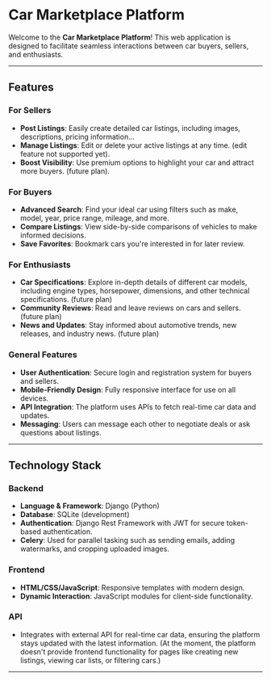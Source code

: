 # Car Marketplace Platform

Welcome to the **Car Marketplace Platform**! This web application is designed to facilitate seamless interactions between car buyers, sellers, and enthusiasts.

---

## Features

### For Sellers
- **Post Listings**: Easily create detailed car listings, including images, descriptions, pricing information...
- **Manage Listings**: Edit or delete your active listings at any time. (edit feature not supported yet).
- **Boost Visibility**: Use premium options to highlight your car and attract more buyers. (future plan).

### For Buyers
- **Advanced Search**: Find your ideal car using filters such as make, model, year, price range, mileage, and more.
- **Compare Listings**: View side-by-side comparisons of vehicles to make informed decisions.
- **Save Favorites**: Bookmark cars you're interested in for later review.

### For Enthusiasts
- **Car Specifications**: Explore in-depth details of different car models, including engine types, horsepower, dimensions, and other technical specifications. (future plan)
- **Community Reviews**: Read and leave reviews on cars and sellers. (future plan)
- **News and Updates**: Stay informed about automotive trends, new releases, and industry news. (future plan)

### General Features
- **User Authentication**: Secure login and registration system for buyers and sellers.
- **Mobile-Friendly Design**: Fully responsive interface for use on all devices.
- **API Integration**: The platform uses APIs to fetch real-time car data and updates.
- **Messaging**: Users can message each other to negotiate deals or ask questions about listings.

---

## Technology Stack

### Backend
- **Language & Framework**: Django (Python)
- **Database**: SQLite (development)
- **Authentication**: Django Rest Framework with JWT for secure token-based authentication.
- **Celery**: Used for parallel tasking such as sending emails, adding watermarks, and cropping uploaded images.

### Frontend
- **HTML/CSS/JavaScript**: Responsive templates with modern design.
- **Dynamic Interaction**: JavaScript modules for client-side functionality.

### API
- Integrates with external API for real-time car data, ensuring the platform stays updated with the latest information. (At the moment, the platform doesn't provide frontend functionality for pages like creating new listings, viewing car lists, or filtering cars.)

---

